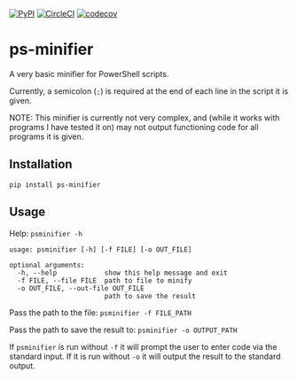 [![PyPI](https://img.shields.io/pypi/v/ps-minifier.svg)](https://pypi.org/project/ps-minifier)
[![CircleCI](https://circleci.com/gh/Willumz/ps-minifier.svg?style=shield)](https://circleci.com/gh/Willumz/ps-minifier)
[![codecov](https://codecov.io/gh/Willumz/ps-minifier/branch/master/graph/badge.svg)](https://codecov.io/gh/Willumz/ps-minifier)

# ps-minifier
A very basic minifier for PowerShell scripts.

Currently, a semicolon (`;`) is required at the end of each line in the script it is given.

NOTE: This minifier is currently not very complex, and (while it works with programs I have tested it on) may not output functioning code for all programs it is given.

## Installation
`pip install ps-minifier`

## Usage
Help:
`psminifier -h`

```
usage: psminifier [-h] [-f FILE] [-o OUT_FILE]

optional arguments:
  -h, --help            show this help message and exit
  -f FILE, --file FILE  path to file to minify
  -o OUT_FILE, --out-file OUT_FILE
                        path to save the result
```

Pass the path to the file: `psminifier -f FILE_PATH`

Pass the path to save the result to: `psminifier -o OUTPUT_PATH`

If `psminifier` is run without `-f` it will prompt the user to enter code via the standard input.
If it is run without `-o` it will output the result to the standard output.